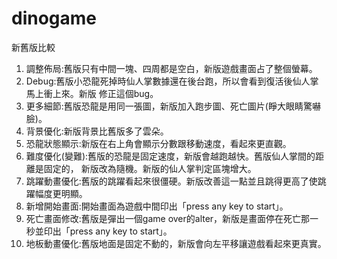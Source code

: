 # dinogame
 新舊版比較
1. 調整佈局:舊版只有中間一塊、四周都是空白，新版遊戲畫面占了整個螢幕。
2. Debug:舊版小恐龍死掉時仙人掌數據還在後台跑，所以會看到復活後仙人掌馬上衝上來。新版
修正這個bug。
3. 更多細節:舊版恐龍是用同一張圖，新版加入跑步圖、死亡圖片(睜大眼睛驚嚇臉)。
4. 背景優化:新版背景比舊版多了雲朵。
5. 恐龍狀態顯示:新版在右上角會顯示分數跟移動速度，看起來更直觀。
6. 難度優化(變難):舊版的恐龍是固定速度，新版會越跑越快。舊版仙人掌間的距離是固定的，
  新版改為隨機。新版的仙人掌判定區塊增大。
7. 跳躍動畫優化:舊版的跳躍看起來很僵硬。新版改善這一點並且跳得更高了使跳躍幅度更明顯。
8. 新增開始畫面:開始畫面為遊戲中間印出「press any key to start」。
9. 死亡畫面修改:舊版是彈出一個game over的alter，新版是畫面停在死亡那一秒並印出「press
any key to start」。
10. 地板動畫優化:舊版地面是固定不動的，新版會向左平移讓遊戲看起來更真實。
